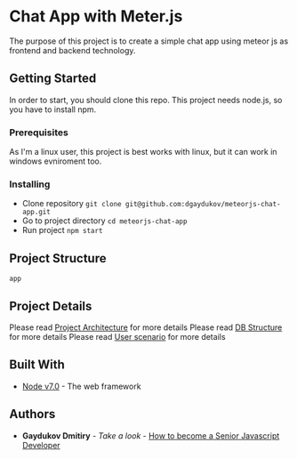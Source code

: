 # Chat App with Meter.js

The purpose of this project is to create a simple chat app using meteor js as frontend and backend technology.

## Getting Started

In order to start, you should clone this repo. This project needs node.js, so you have to install npm.

### Prerequisites

As I'm a linux user, this project is best works with linux, but it can work in windows evniroment too.


### Installing

* Clone repository ```git clone git@github.com:dgaydukov/meteorjs-chat-app.git```
* Go to project directory ```cd meteorjs-chat-app```
* Run project ```npm start```

## Project Structure

```
app
```

## Project Details

Please read [Project Architecture](https://github.com/dgaydukov/nodejs-blockchain/blob/master/mining-farm.md) for more details
Please read [DB Structure](https://github.com/dgaydukov/nodejs-blockchain/blob/master/mining-farm.md) for more details
Please read [User scenario](https://github.com/dgaydukov/nodejs-blockchain/blob/master/mining-farm.md) for more details


## Built With

* [Node v7.0](https://nodejs.org/en/blog/release/v7.0.0) - The web framework


## Authors

* **Gaydukov Dmitiry** - *Take a look* - [How to become a Senior Javascript Developer](https://github.com/dgaydukov/how-to-become-a-senior-js-developer)